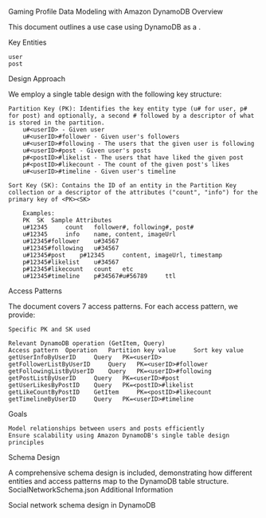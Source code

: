 Gaming Profile Data Modeling with Amazon DynamoDB
Overview

This document outlines a use case using DynamoDB as a .

Key Entities

    user
    post

Design Approach

We employ a single table design with the following key structure:

    Partition Key (PK): Identifies the key entity type (u# for user, p# for post) and optionally, a second # followed by a descriptor of what is stored in the partition.
        u#<userID> - Given user
        u#<userID>#follower - Given user's followers
        u#<userID>#following - The users that the given user is following
        u#<userID>#post - Given user's posts
        p#<postID>#likelist - The users that have liked the given post
        p#<postID>#likecount - The count of the given post's likes
        u#<userID>#timeline - Given user's timeline

    Sort Key (SK): Contains the ID of an entity in the Partition Key collection or a descriptor of the attributes ("count", "info") for the primary key of <PK><SK>

        Examples:
        PK 	SK 	Sample Attributes
        u#12345 	count 	follower#, following#, post#
        u#12345 	info 	name, content, imageUrl
        u#12345#follower 	u#34567 	
        u#12345#following 	u#34567 	
        u#12345#post 	p#12345 	content, imageUrl, timestamp
        p#12345#likelist 	u#34567 	
        p#12345#likecount 	count 	etc
        u#12345#timeline 	p#34567#u#56789 	ttl

Access Patterns

The document covers 7 access patterns. For each access pattern, we provide:

    Specific PK and SK used

    Relevant DynamoDB operation (GetItem, Query)
    Access pattern 	Operation 	Partition key value 	Sort key value
    getUserInfoByUserID 	Query 	PK=<userID> 	
    getFollowerListByUserID 	Query 	PK=<userID>#follower 	
    getFollowingListByUserID 	Query 	PK=<userID>#following 	
    getPostListByUserID 	Query 	PK=<userID>#post 	
    getUserLikesByPostID 	Query 	PK=<postID>#likelist 	
    getLikeCountByPostID 	GetItem 	PK=<postID>#likecount 	
    getTimelineByUserID 	Query 	PK=<userID>#timeline 	

Goals

    Model relationships between users and posts efficiently
    Ensure scalability using Amazon DynamoDB's single table design principles

Schema Design

A comprehensive schema design is included, demonstrating how different entities and access patterns map to the DynamoDB table structure. SocialNetworkSchema.json
Additional Information

Social network schema design in DynamoDB

